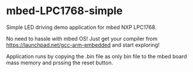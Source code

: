 # mbed-LPC1768-simple
Simple LED driving demo application for mbed NXP LPC1768.

No need to hassle with mbed OS! Just get your compiler from
https://launchpad.net/gcc-arm-embedded and start exploring!

Application runs by copying the .bin file as only bin file
to the mbed board mass memory and prssing the reset button.
